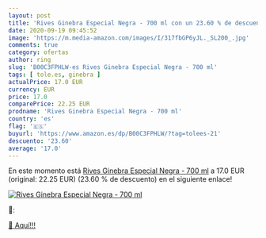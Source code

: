 ```yaml
---
layout: post
title: 'Rives Ginebra Especial Negra - 700 ml con un 23.60 % de descuento'
date: 2020-09-19 09:45:52
image: 'https://m.media-amazon.com/images/I/317fbGP6yJL._SL200_.jpg'
comments: true
category: ofertas
author: ring
slug: 'B00C3FPHLW-es Rives Ginebra Especial Negra - 700 ml'
tags: [ tole.es, ginebra ]
actualPrice: 17.0 EUR
currency: EUR
price: 17.0
comparePrice: 22.25 EUR
prodname: 'Rives Ginebra Especial Negra - 700 ml'
country: 'es'
flag: '🇪🇸'
buyurl: 'https://www.amazon.es/dp/B00C3FPHLW/?tag=tolees-21'
descuento: '23.60'
average: '17.0'
---
```


En este momento está [Rives Ginebra Especial Negra - 700 ml](https://www.amazon.es/dp/B00C3FPHLW/?tag=tolees-21) a 17.0 EUR (original: 22.25 EUR) (23.60 %  de descuento) en el siguiente enlace!

[![Rives Ginebra Especial Negra - 700 ml](https://m.media-amazon.com/images/I/317fbGP6yJL._SL200_.jpg)](https://www.amazon.es/dp/B00C3FPHLW/?tag=tolees-21)

🔎:


[🛒 Aquí!!!](https://www.amazon.es/dp/B00C3FPHLW/?tag=tolees-21)
